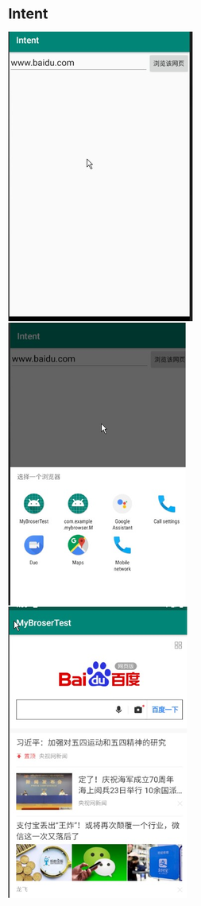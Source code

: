 # Intent
![](https://github.com/csy1045130240/Intent/blob/master/images/Intent_1.jpg)
![](https://github.com/csy1045130240/Intent/blob/master/images/Intent_2.jpg)
![](https://github.com/csy1045130240/Intent/blob/master/images/Intent_.jpg)
